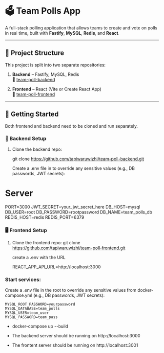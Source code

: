 # 🗳️ Team Polls App

A full-stack polling application that allows teams to create and vote on polls in real time, built with **Fastify**, **MySQL**, **Redis**, and **React**.

---

## 📁 Project Structure

This project is split into two separate repositories:

1. **Backend** – Fastify, MySQL, Redis  
   🔗 [team-poll-backend](https://github.com/tapiwaruwizhi/team-poll-backend)

2. **Frontend** – React (Vite or Create React App)  
   🔗 [team-poll-frontend](https://github.com/tapiwaruwizhi/team-poll-frontend)

---

## 🚀 Getting Started

Both frontend and backend need to be cloned and run separately.

### 🧱 Backend Setup

1. Clone the backend repo:

   git clone https://github.com/tapiwaruwizhi/team-poll-backend.git

   Create a .env file in to override any sensitive values (e.g., DB passwords, JWT secrets):

# Server

PORT=3000
JWT_SECRET=your_jwt_secret_here
DB_HOST=mysql
DB_USER=root
DB_PASSWORD=rootpassword
DB_NAME=team_polls_db
REDIS_HOST=redis
REDIS_PORT=6379

### 🖥️ Frontend Setup

1. Clone the frontend repo:
   git clone https://github.com/tapiwaruwizhi/team-poll-frontend.git

   create a .env with the URL

   REACT_APP_API_URL=http://localhost:3000

### Start services:

Create a .env file in the root to override any sensitive values from docker-compose.yml (e.g., DB passwords, JWT secrets):

    MYSQL_ROOT_PASSWORD=yourpassword
    MYSQL_DATABASE=team_polls
    MYSQL_USER=team_user
    MYSQL_PASSWORD=team_pass

- docker-compose up --build

- The backend server should be running on http://localhost:3000
- The frontent server should be running on http://localhost:3001

